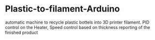 # Plastic-to-filament-Arduino
automatic machine to recycle plastic bottels into 3D printer filament. PID control on the Heater, Speed control based on thickness reporting of the finished product
